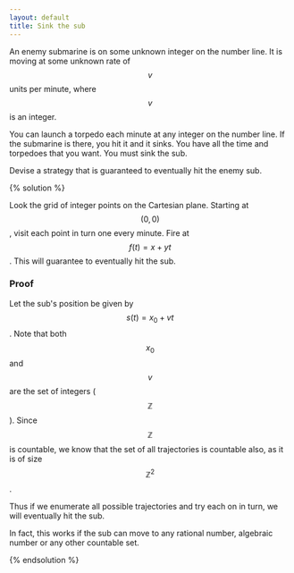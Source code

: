 ```yaml
---
layout: default
title: Sink the sub
---
```


An enemy submarine is on some unknown integer on the number line. It is moving
at some unknown rate of  $$ v $$  units per minute, where  $$ v $$  is an integer.

You can launch a torpedo each minute at any integer on the number line. If the
submarine is there, you hit it and it sinks. You have all the time and torpedoes
that you want. You must sink the sub.

Devise a strategy that is guaranteed to eventually hit the enemy sub.

{% solution %}

Look the grid of integer points on the Cartesian plane. Starting at $$ (0,0) $$,
visit each point in turn one every minute. Fire at  $$ f(t) = x + y t $$ . This will
guarantee to eventually hit the sub.

### Proof

Let the sub's position be given by  $$ s(t) = x_0 + v t $$ . Note that both  $$ x_0 $$  and
 $$ v $$  are the set of integers ( $$ \mathbb{Z} $$ ). Since  $$ \mathbb{Z} $$  is countable,
we know that the set of all trajectories is countable also, as it is of size
 $$ \mathbb{Z}^2 $$ .

Thus if we enumerate all possible trajectories and try each on in turn, we will
eventually hit the sub.

In fact, this works if the sub can move to any rational number, algebraic number
or any other countable set.

{% endsolution %}
